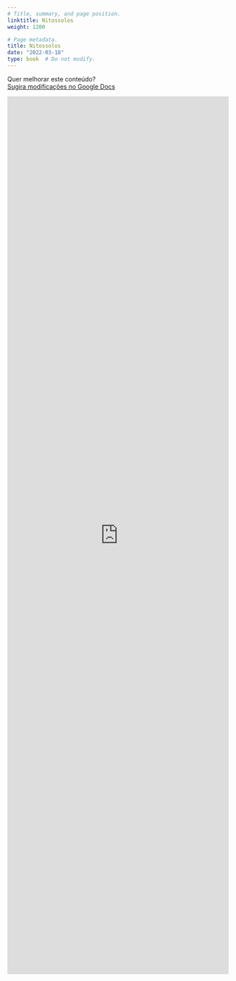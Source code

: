```yaml
---
# Title, summary, and page position.
linktitle: Nitossolos
weight: 1200

# Page metadata.
title: Nitossolos
date: "2022-03-18"
type: book  # Do not modify.
---
```


Quer melhorar este conteúdo?<br>
[<i class="fa fa-edit" aria-hidden="true"></i> Sugira modificações no Google Docs][edit]

[edit]: https://docs.google.com/document/d/1qwIkOcW4_Q6bEzIb_QvI45ovGeFgTNvIzQPwfemIXzs/edit?usp=sharing

<iframe frameborder="0" style="width: 100%; height: 2000px" src="https://docs.google.com/document/d/e/2PACX-1vSGzEe4qXWqvRJ4U7-Fz0rrMUCO6lRuorqQimVLjG-ltaomCxnABkHb7rGg1P7m6tO7aDr_U_rsh6gL/pub?embedded=true"></iframe>
